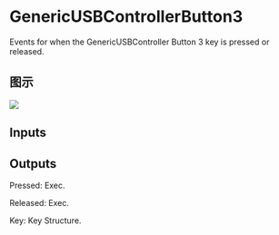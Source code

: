 # GenericUSBControllerButton3

Events for when the GenericUSBController Button 3 key is pressed or released.

## 图示

![]($-20221218-19233070.png)

## Inputs

## Outputs

Pressed: Exec.

Released: Exec.

Key: Key Structure.

